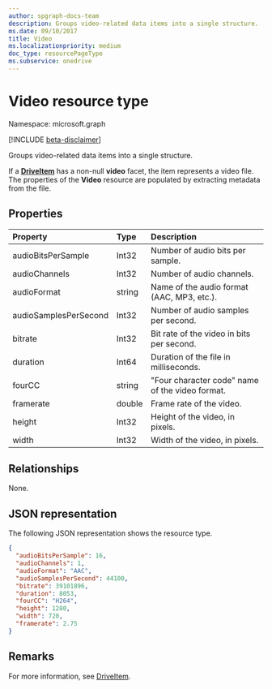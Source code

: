 ```yaml
---
author: spgraph-docs-team
description: Groups video-related data items into a single structure.
ms.date: 09/10/2017
title: Video
ms.localizationpriority: medium
doc_type: resourcePageType
ms.subservice: onedrive
---
```


# Video resource type

Namespace: microsoft.graph

[!INCLUDE [beta-disclaimer](../../includes/beta-disclaimer.md)]

Groups video-related data items into a single structure.

If a [**DriveItem**](driveitem.md) has a non-null **video** facet, the item represents a video file.
The properties of the **Video** resource are populated by extracting metadata from the file.

## Properties

| Property                  | Type   | Description                                     |
| :------------------------ | :----- | :---------------------------------------------- |
| audioBitsPerSample    | Int32  | Number of audio bits per sample.                |
| audioChannels         | Int32  | Number of audio channels.                       |
| audioFormat           | string | Name of the audio format (AAC, MP3, etc.).      |
| audioSamplesPerSecond | Int32  | Number of audio samples per second.             |
| bitrate               | Int32  | Bit rate of the video in bits per second.       |
| duration              | Int64  | Duration of the file in milliseconds.           |
| fourCC                | string | "Four character code" name of the video format. |
| framerate             | double | Frame rate of the video.                        |
| height                | Int32  | Height of the video, in pixels.                 |
| width                 | Int32  | Width of the video, in pixels.                  |

[item-resource]: ../resources/driveitem.md

## Relationships
None.

## JSON representation

The following JSON representation shows the resource type.

<!-- {
  "blockType": "resource",
  "optionalProperties": [  ],
  "@odata.type": "microsoft.graph.video"
}-->

```json
{
  "audioBitsPerSample": 16,
  "audioChannels": 1,
  "audioFormat": "AAC",
  "audioSamplesPerSecond": 44100,
  "bitrate": 39101896,
  "duration": 8053,
  "fourCC": "H264",
  "height": 1280,
  "width": 720,
  "framerate": 2.75
}
```

## Remarks

For more information, see [DriveItem](driveitem.md).

<!-- uuid: 8fcb5dbc-d5aa-4681-8e31-b001d5168d79
2015-10-25 14:57:30 UTC -->

<!--
{
  "type": "#page.annotation",
  "description": "The video facet provides information about the properties of a video file.",
  "keywords": "bitrate,duration,size,video",
  "section": "documentation",
  "tocPath": "",
  "suppressions": []
}
-->
